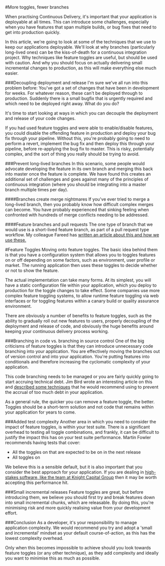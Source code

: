 #More toggles, fewer branches 

When practising Continuous Delivery, it's important that your application is deployable at all times. This can introduce some challenges, especially when you have features that span multiple builds, or bug fixes that need to get into production quickly. 

In this article, we're going to look at some of the techniques that we use to keep our applications deployable. We'll look at why branches (particularly long-lived ones) can be the kiss-of-death for a continuous integration project. Why techniques like feature toggles are useful, but should be used with caution. And why you should focus on actually delivering small incremental changes to production, as this will make everything else much easier. 

###Decoupling deployment and release
I'm sure we've all run into this problem before: You've got a set of changes that have been in development for weeks. For whatever reason, these can't be deployed through to production. Suddenly there is a small bugfix that is urgently required and which need to be deployed right away. What do you do?

It's time to start looking at ways in which you can decouple the deployment and release of your code changes. 

If you had used feature toggles and were able to enable/disable features, you could disable the offending feature in production and deploy your bug fix through your pipeline. Without this, you're probably going to need to perform a revert, implement the bug fix and then deploy this through your pipeline, before re-applying the bug fix to master. This is risky, potentially complex, and the sort of thing you really should be trying to avoid. 

###Prevent long-lived branches
In this scenario, some people would advocate developing the feature in its own branch and merging this back into master once the feature is complete. We have found this creates an additional set of challenges and goes against many of the principles of continuous integration (where you should be integrating into a master branch multiple times per day). 

####Branches create merge nightmares
If you've ever tried to merge a long-lived branch, then you probably know how difficult complex merges can become. You have probably experienced that sinking feeling when confronted with hundreds of merge conflicts needing to be addressed. 

####Feature branches and pull requests
The one type of branch that we would use is a short-lived feature branch, as part of a pull request type workflow. My colleague Fareed has [written an article about this and how we use these.](https://www.madetech.com/blog/pull-requests-and-continuous-integration)

#Feature Toggles
Moving onto feature toggles. The basic idea behind them is that you have a configuration system that allows you to toggles features on or off depending on some factors, such as environment, user profile or market. The running application then uses these toggles to decide whether or not to show the feature.

The actual implementation can take many forms. At its simplest, you will have a static configuration file within your application, which you deploy to production for the toggle changes to take effect. Some companies use more complex feature toggling systems, to allow runtime feature toggling via web interfaces or for toggling features within a canary build or quality assurance environment.

There are obviously a number of benefits to feature toggles, such as the ability to gradually roll out new features to users, properly decoupling of the deployment and release of code, and obviously the huge benefits around keeping your continuous delivery process working.  

###Branching in code vs. branching in source control
One of the big criticisms of feature toggles is that they can introduce unnecessary code branching into your application. You are effectively moving the branches out of version control and into your application. You're putting features into conditionals and therefore increasing the cyclomatic complexity of your application. 

This code branching needs to be managed or you are fairly quickly going to start accruing technical debt. Jim Bird wrote an interesting article on this and [described some techniques](http://swreflections.blogspot.co.uk/2014/08/feature-toggles-are-one-of-worst-kinds.html) that he would recommend using to prevent the accrual of too much debt in your application. 

As a general rule, the quicker you can remove a feature toggle, the better. Toggles should be a short-term solution and not code that remains within your application for years to come. 

###Added test complexity
Another area in which you need to consider the impact of feature toggles, is within your test suite. There is a significant overhead to testing all toggle combinations, and frankly, it can be difficult to justify the impact this has on your test suite performance. Martin Fowler recommends having tests that cover:

* All the toggles on that are expected to be on in the next release
* All toggles on

We believe this is a sensible default, but it is also important that you consider the best approach for your application. If you are dealing in [high-stakes software, like the team at Knight Capital Group](http://dougseven.com/2014/04/17/knightmare-a-devops-cautionary-tale/) then it may be worth accepting this performance hit. 

###Small incremental releases
Feature toggles are great, but before introducing them, we believe you should first try and break features down into small incremental chunks, which are releasable. By doing this, you're minimising risk and more quickly realising value from your development effort.

###Conclusion
As a developer, it's your responsibility to manage application complexity. We would recommend you try and adopt a 'small and incremental' mindset as your default course-of-action, as this has the lowest complexity overhead. 

Only when this becomes impossible to achieve should you look towards feature toggles (or any other technique), as they add complexity and ideally you want to minimise this as much as possible. 